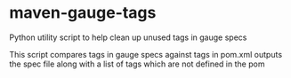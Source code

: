 # maven-gauge-tags
Python utility script to help clean up unused tags in gauge specs

This script compares tags in gauge specs against tags in pom.xml outputs the spec file along with a list of tags which are not defined in the pom
